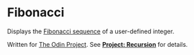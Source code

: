 # Fibonacci

Displays the [Fibonacci sequence](https://en.wikipedia.org/wiki/Fibonacci_number) of a user-defined integer.

Written for [The Odin Project](http://www.theodinproject.com/). See **[Project: Recursion](http://theodinproject.com/ruby-programming/recursion)** for details.
